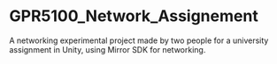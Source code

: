 # GPR5100_Network_Assignement
Α networking experimental project made by two people for a university assignment in Unity, using Mirror SDK for networking.
